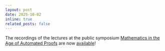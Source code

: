 ```yaml
---
layout: post
date: 2025-10-02
inline: true
related_posts: false
---
```

The recordings of the lectures at the public symposium
[Mathematics in the Age of Automated
Proofs](https://sites.google.com/view/mechanicalmath)
are now [available](https://www.youtube.com/@mechanicalmath)!
